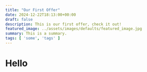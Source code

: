 ```yaml
---
title: "Our First Offer"
date: 2024-12-22T18:13:00+00:00
draft: false
description: This is our first offer, check it out!
featured_image: ../assets/images/defaults/featured_image.jpg
summary: This is a summary.
tags: [ 'some', 'tags' ]
---
```


# Hello
